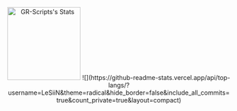 <div class="badges-githubstats">
  <p align="center">
    <img src="https://github-readme-stats.vercel.app/api?username=GR-Scripts&theme=tokyonight&show_icons=true&hide_border=true&count_private=true" alt="GR-Scripts's Stats" height="165">
    ![](https://github-readme-stats.vercel.app/api/top-langs/?username=LeSiiN&theme=radical&hide_border=false&include_all_commits=true&count_private=true&layout=compact)
  </p>
</div>
